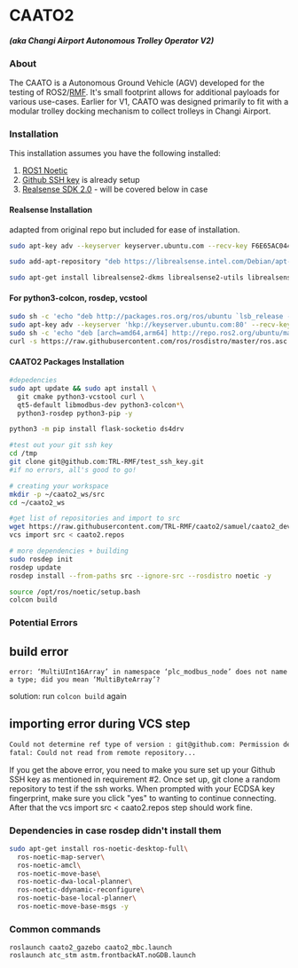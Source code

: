 
# CAATO2 
#### _(aka Changi Airport Autonomous Trolley Operator V2)_

### About
The CAATO is a Autonomous Ground Vehicle (AGV) developed for the testing of ROS2/[RMF](https://github.com/open-rmf). It's small footprint allows for additional payloads for various use-cases. Earlier for V1, CAATO was designed primarily to fit with a modular trolley docking mechanism to collect trolleys in Changi Airport.

### Installation
This installation assumes you have the following installed:
 1. [ROS1 Noetic](http://wiki.ros.org/noetic/Installation/Ubuntu)  
 2. [Github SSH key](https://docs.github.com/en/authentication/connecting-to-github-with-ssh/generating-a-new-ssh-key-and-adding-it-to-the-ssh-agent) is already setup
 3. [Realsense SDK 2.0](https://github.com/IntelRealSense/librealsense/blob/master/doc/distribution_linux.md) - will be covered below in case

#### Realsense Installation 
adapted from original repo but included for ease of installation.
```bash
sudo apt-key adv --keyserver keyserver.ubuntu.com --recv-key F6E65AC044F831AC80A06380C8B3A55A6F3EFCDE || sudo apt-key adv --keyserver hkp://keyserver.ubuntu.com:80 --recv-key F6E65AC044F831AC80A06380C8B3A55A6F3EFCDE
```
```bash
sudo add-apt-repository "deb https://librealsense.intel.com/Debian/apt-repo $(lsb_release -cs) main" -u
```
```bash
sudo apt-get install librealsense2-dkms librealsense2-utils librealsense2-dev librealsense2-dbg -y
```

#### For python3-colcon, rosdep, vcstool
```bash
sudo sh -c 'echo "deb http://packages.ros.org/ros/ubuntu `lsb_release -cs` main" > /etc/apt/sources.list.d/ros-latest.list'
sudo apt-key adv --keyserver 'hkp://keyserver.ubuntu.com:80' --recv-key C1CF6E31E6BADE8868B172B4F42ED6FBAB17C654
sudo sh -c 'echo "deb [arch=amd64,arm64] http://repo.ros2.org/ubuntu/main `lsb_release -cs` main" > /etc/apt/sources.list.d/ros2-latest.list'
curl -s https://raw.githubusercontent.com/ros/rosdistro/master/ros.asc | sudo apt-key add -
```

#### CAATO2 Packages Installation
```bash
#depedencies
sudo apt update && sudo apt install \
  git cmake python3-vcstool curl \
  qt5-default libmodbus-dev python3-colcon*\
  python3-rosdep python3-pip -y
``` 
```bash
python3 -m pip install flask-socketio ds4drv
```

```bash
#test out your git ssh key
cd /tmp
git clone git@github.com:TRL-RMF/test_ssh_key.git
#if no errors, all's good to go!
```

```bash
# creating your workspace
mkdir -p ~/caato2_ws/src
cd ~/caato2_ws
```
```bash
#get list of repositories and import to src
wget https://raw.githubusercontent.com/TRL-RMF/caato2/samuel/caato2_devel/caato2.repos
vcs import src < caato2.repos
```
```bash
# more dependencies + building
sudo rosdep init
rosdep update
rosdep install --from-paths src --ignore-src --rosdistro noetic -y
```
```bash
source /opt/ros/noetic/setup.bash
colcon build 
```

### Potential Errors
## build error
```error: ‘MultiUInt16Array’ in namespace ‘plc_modbus_node’ does not name a type; did you mean ‘MultiByteArray’? ```

solution: run ```colcon build``` again

## importing error during VCS step
```bash
Could not determine ref type of version : git@github.com: Permission denied (publickey). 
fatal: Could not read from remote repository... 
```
If you get the above error, you need to make you sure set up your Github SSH key as mentioned in requirement #2. Once set up, git clone a random repository to test if the ssh works. When prompted with your ECDSA key fingerprint, make sure you click "yes" to wanting to continue connecting. After that the vcs import src < caato2.repos step should work fine.



### Dependencies in case rosdep didn't install them
```bash
sudo apt-get install ros-noetic-desktop-full\
  ros-noetic-map-server\
  ros-noetic-amcl\
  ros-noetic-move-base\
  ros-noetic-dwa-local-planner\
  ros-noetic-ddynamic-reconfigure\
  ros-noetic-base-local-planner\
  ros-noetic-move-base-msgs -y
```

### Common commands
```
roslaunch caato2_gazebo caato2_mbc.launch
roslaunch atc_stm astm.frontbackAT.noGDB.launch
```
